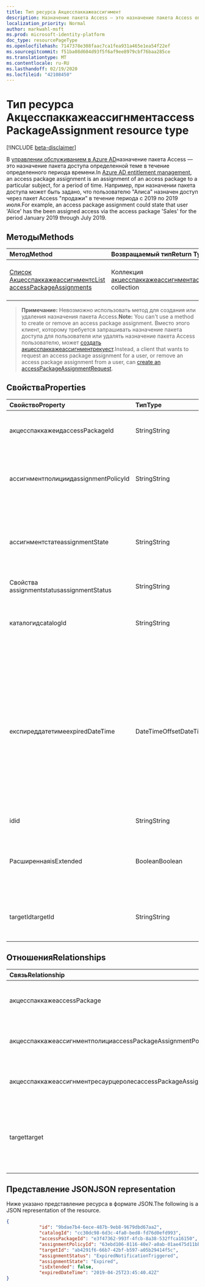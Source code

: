 ```yaml
---
title: Тип ресурса Акцесспаккажеассигнмент
description: Назначение пакета Access — это назначение пакета Access определенному субъекту в течение определенного периода времени.
localization_priority: Normal
author: markwahl-msft
ms.prod: microsoft-identity-platform
doc_type: resourcePageType
ms.openlocfilehash: 7147378e308faac7ca1fea931a465e1ea54f22ef
ms.sourcegitcommit: f51ba08d604d93f5f6af9ee8979cbf76baa285ce
ms.translationtype: MT
ms.contentlocale: ru-RU
ms.lasthandoff: 02/19/2020
ms.locfileid: "42108450"
---
```

# <a name="accesspackageassignment-resource-type"></a><span data-ttu-id="ec8f5-103">Тип ресурса Акцесспаккажеассигнмент</span><span class="sxs-lookup"><span data-stu-id="ec8f5-103">accessPackageAssignment resource type</span></span>

[!INCLUDE [beta-disclaimer](../../includes/beta-disclaimer.md)]

<span data-ttu-id="ec8f5-104">В [управлении обслуживанием в Azure AD](entitlementmanagement-root.md)назначение пакета Access — это назначение пакета доступа определенной теме в течение определенного периода времени.</span><span class="sxs-lookup"><span data-stu-id="ec8f5-104">In [Azure AD entitlement management](entitlementmanagement-root.md), an access package assignment is an assignment of an access package to a particular subject, for a period of time.</span></span>  <span data-ttu-id="ec8f5-105">Например, при назначении пакета доступа может быть задано, что пользователю "Алиса" назначен доступ через пакет Access "продажи" в течение периода с 2019 по 2019 июля.</span><span class="sxs-lookup"><span data-stu-id="ec8f5-105">For example, an access package assignment could state that user 'Alice' has the been assigned access via the access package 'Sales' for the period January 2019 through July 2019.</span></span>

## <a name="methods"></a><span data-ttu-id="ec8f5-106">Методы</span><span class="sxs-lookup"><span data-stu-id="ec8f5-106">Methods</span></span>

| <span data-ttu-id="ec8f5-107">Метод</span><span class="sxs-lookup"><span data-stu-id="ec8f5-107">Method</span></span>       | <span data-ttu-id="ec8f5-108">Возвращаемый тип</span><span class="sxs-lookup"><span data-stu-id="ec8f5-108">Return Type</span></span> | <span data-ttu-id="ec8f5-109">Описание</span><span class="sxs-lookup"><span data-stu-id="ec8f5-109">Description</span></span> |
|:-------------|:------------|:------------|
| [<span data-ttu-id="ec8f5-110">Список Акцесспаккажеассигнментс</span><span class="sxs-lookup"><span data-stu-id="ec8f5-110">List accessPackageAssignments</span></span>](../api/accesspackageassignment-list.md) | <span data-ttu-id="ec8f5-111">Коллекция [акцесспаккажеассигнмент](accesspackageassignment.md)</span><span class="sxs-lookup"><span data-stu-id="ec8f5-111">[accessPackageAssignment](accesspackageassignment.md) collection</span></span> | <span data-ttu-id="ec8f5-112">Получение списка объектов **акцесспаккажеассигнмент** .</span><span class="sxs-lookup"><span data-stu-id="ec8f5-112">Retrieve a list of **accesspackageassignment** objects.</span></span> |

><span data-ttu-id="ec8f5-113">**Примечание:** Невозможно использовать метод для создания или удаления назначения пакета Access.</span><span class="sxs-lookup"><span data-stu-id="ec8f5-113">**Note:** You can't use a method to create or remove an access package assignment.</span></span> <span data-ttu-id="ec8f5-114">Вместо этого клиент, которому требуется запрашивать назначение пакета доступа для пользователя или удалять назначение пакета Access пользователю, может [создать акцесспаккажеассигнментрекуест](../api/accesspackageassignmentrequest-post.md).</span><span class="sxs-lookup"><span data-stu-id="ec8f5-114">Instead, a client that wants to request an access package assignment for a user, or remove an access package assignment from a user, can [create an accessPackageAssignmentRequest](../api/accesspackageassignmentrequest-post.md).</span></span>

## <a name="properties"></a><span data-ttu-id="ec8f5-115">Свойства</span><span class="sxs-lookup"><span data-stu-id="ec8f5-115">Properties</span></span>

| <span data-ttu-id="ec8f5-116">Свойство</span><span class="sxs-lookup"><span data-stu-id="ec8f5-116">Property</span></span>     | <span data-ttu-id="ec8f5-117">Тип</span><span class="sxs-lookup"><span data-stu-id="ec8f5-117">Type</span></span>        | <span data-ttu-id="ec8f5-118">Описание</span><span class="sxs-lookup"><span data-stu-id="ec8f5-118">Description</span></span> |
|:-------------|:------------|:------------|
|<span data-ttu-id="ec8f5-119">акцесспаккажеид</span><span class="sxs-lookup"><span data-stu-id="ec8f5-119">accessPackageId</span></span>|<span data-ttu-id="ec8f5-120">String</span><span class="sxs-lookup"><span data-stu-id="ec8f5-120">String</span></span>|<span data-ttu-id="ec8f5-121">Идентификатор пакета Access.</span><span class="sxs-lookup"><span data-stu-id="ec8f5-121">The identifier of the access package.</span></span> <span data-ttu-id="ec8f5-122">Только для чтения.</span><span class="sxs-lookup"><span data-stu-id="ec8f5-122">Read-only.</span></span>|
|<span data-ttu-id="ec8f5-123">ассигнментполициид</span><span class="sxs-lookup"><span data-stu-id="ec8f5-123">assignmentPolicyId</span></span>|<span data-ttu-id="ec8f5-124">String</span><span class="sxs-lookup"><span data-stu-id="ec8f5-124">String</span></span>|<span data-ttu-id="ec8f5-125">Идентификатор политики назначения пакетов доступа.</span><span class="sxs-lookup"><span data-stu-id="ec8f5-125">The identifier of the access package assignment policy.</span></span> <span data-ttu-id="ec8f5-126">Только для чтения.</span><span class="sxs-lookup"><span data-stu-id="ec8f5-126">Read-only.</span></span>|
|<span data-ttu-id="ec8f5-127">ассигнментстате</span><span class="sxs-lookup"><span data-stu-id="ec8f5-127">assignmentState</span></span>|<span data-ttu-id="ec8f5-128">String</span><span class="sxs-lookup"><span data-stu-id="ec8f5-128">String</span></span>|<span data-ttu-id="ec8f5-129">Состояние пакета Access.</span><span class="sxs-lookup"><span data-stu-id="ec8f5-129">The state of the access package.</span></span> <span data-ttu-id="ec8f5-130">Возможные значения: `Delivered` или `Expired`.</span><span class="sxs-lookup"><span data-stu-id="ec8f5-130">Possible values are `Delivered` or `Expired`.</span></span> <span data-ttu-id="ec8f5-131">Только для чтения.</span><span class="sxs-lookup"><span data-stu-id="ec8f5-131">Read-only.</span></span>|
|<span data-ttu-id="ec8f5-132">Свойства assignmentstatus</span><span class="sxs-lookup"><span data-stu-id="ec8f5-132">assignmentStatus</span></span>|<span data-ttu-id="ec8f5-133">String</span><span class="sxs-lookup"><span data-stu-id="ec8f5-133">String</span></span>|<span data-ttu-id="ec8f5-134">Только для чтения.</span><span class="sxs-lookup"><span data-stu-id="ec8f5-134">Read-only.</span></span>|
|<span data-ttu-id="ec8f5-135">каталогид</span><span class="sxs-lookup"><span data-stu-id="ec8f5-135">catalogId</span></span>|<span data-ttu-id="ec8f5-136">String</span><span class="sxs-lookup"><span data-stu-id="ec8f5-136">String</span></span>|<span data-ttu-id="ec8f5-137">Идентификатор каталога, содержащего пакет Access.</span><span class="sxs-lookup"><span data-stu-id="ec8f5-137">The identifier of the catalog containing the access package.</span></span> <span data-ttu-id="ec8f5-138">Только для чтения.</span><span class="sxs-lookup"><span data-stu-id="ec8f5-138">Read-only.</span></span>|
|<span data-ttu-id="ec8f5-139">експиреддатетиме</span><span class="sxs-lookup"><span data-stu-id="ec8f5-139">expiredDateTime</span></span>|<span data-ttu-id="ec8f5-140">DateTimeOffset</span><span class="sxs-lookup"><span data-stu-id="ec8f5-140">DateTimeOffset</span></span>|<span data-ttu-id="ec8f5-p107">Тип Timestamp представляет сведения о времени и дате с использованием формата ISO 8601 (всегда используется формат UTC). Например, значение полуночи 1 января 2014 г. в формате UTC выглядит так: `'2014-01-01T00:00:00Z'`.</span><span class="sxs-lookup"><span data-stu-id="ec8f5-p107">The Timestamp type represents date and time information using ISO 8601 format and is always in UTC time. For example, midnight UTC on Jan 1, 2014 would look like this: `'2014-01-01T00:00:00Z'`</span></span>|
|<span data-ttu-id="ec8f5-143">id</span><span class="sxs-lookup"><span data-stu-id="ec8f5-143">id</span></span>|<span data-ttu-id="ec8f5-144">String</span><span class="sxs-lookup"><span data-stu-id="ec8f5-144">String</span></span>| <span data-ttu-id="ec8f5-145">Только для чтения.</span><span class="sxs-lookup"><span data-stu-id="ec8f5-145">Read-only.</span></span>|
|<span data-ttu-id="ec8f5-146">Расширенная</span><span class="sxs-lookup"><span data-stu-id="ec8f5-146">isExtended</span></span>|<span data-ttu-id="ec8f5-147">Boolean</span><span class="sxs-lookup"><span data-stu-id="ec8f5-147">Boolean</span></span>|<span data-ttu-id="ec8f5-148">Указывает, является ли назначение пакета доступа расширенным.</span><span class="sxs-lookup"><span data-stu-id="ec8f5-148">Indicates whether the access package assignment is extended.</span></span> <span data-ttu-id="ec8f5-149">Только для чтения.</span><span class="sxs-lookup"><span data-stu-id="ec8f5-149">Read-only.</span></span>|
|<span data-ttu-id="ec8f5-150">targetId</span><span class="sxs-lookup"><span data-stu-id="ec8f5-150">targetId</span></span>|<span data-ttu-id="ec8f5-151">String</span><span class="sxs-lookup"><span data-stu-id="ec8f5-151">String</span></span>| <span data-ttu-id="ec8f5-152">ИДЕНТИФИКАТОР субъекта с назначением.</span><span class="sxs-lookup"><span data-stu-id="ec8f5-152">The ID of the subject with the assignment.</span></span> <span data-ttu-id="ec8f5-153">Только для чтения.</span><span class="sxs-lookup"><span data-stu-id="ec8f5-153">Read-only.</span></span>|

## <a name="relationships"></a><span data-ttu-id="ec8f5-154">Отношения</span><span class="sxs-lookup"><span data-stu-id="ec8f5-154">Relationships</span></span>

| <span data-ttu-id="ec8f5-155">Связь</span><span class="sxs-lookup"><span data-stu-id="ec8f5-155">Relationship</span></span> | <span data-ttu-id="ec8f5-156">Тип</span><span class="sxs-lookup"><span data-stu-id="ec8f5-156">Type</span></span>        | <span data-ttu-id="ec8f5-157">Описание</span><span class="sxs-lookup"><span data-stu-id="ec8f5-157">Description</span></span> |
|:-------------|:------------|:------------|
|<span data-ttu-id="ec8f5-158">акцесспаккаже</span><span class="sxs-lookup"><span data-stu-id="ec8f5-158">accessPackage</span></span>|[<span data-ttu-id="ec8f5-159">акцесспаккаже</span><span class="sxs-lookup"><span data-stu-id="ec8f5-159">accessPackage</span></span>](accesspackage.md)| <span data-ttu-id="ec8f5-160">Только для чтения.</span><span class="sxs-lookup"><span data-stu-id="ec8f5-160">Read-only.</span></span> <span data-ttu-id="ec8f5-161">Допускается значение null.</span><span class="sxs-lookup"><span data-stu-id="ec8f5-161">Nullable.</span></span>|
|<span data-ttu-id="ec8f5-162">акцесспаккажеассигнментполици</span><span class="sxs-lookup"><span data-stu-id="ec8f5-162">accessPackageAssignmentPolicy</span></span>|[<span data-ttu-id="ec8f5-163">акцесспаккажеассигнментполици</span><span class="sxs-lookup"><span data-stu-id="ec8f5-163">accessPackageAssignmentPolicy</span></span>](accesspackageassignmentpolicy.md)| <span data-ttu-id="ec8f5-164">Только для чтения.</span><span class="sxs-lookup"><span data-stu-id="ec8f5-164">Read-only.</span></span> <span data-ttu-id="ec8f5-165">Допускается значение null.</span><span class="sxs-lookup"><span data-stu-id="ec8f5-165">Nullable.</span></span>|
|<span data-ttu-id="ec8f5-166">акцесспаккажеассигнментресаурцеролес</span><span class="sxs-lookup"><span data-stu-id="ec8f5-166">accessPackageAssignmentResourceRoles</span></span>|<span data-ttu-id="ec8f5-167">Коллекция [акцесспаккажеассигнментресаурцероле](accesspackageassignmentresourcerole.md)</span><span class="sxs-lookup"><span data-stu-id="ec8f5-167">[accessPackageAssignmentResourceRole](accesspackageassignmentresourcerole.md) collection</span></span>| <span data-ttu-id="ec8f5-168">Только для чтения.</span><span class="sxs-lookup"><span data-stu-id="ec8f5-168">Read-only.</span></span> <span data-ttu-id="ec8f5-169">Допускается значение null.</span><span class="sxs-lookup"><span data-stu-id="ec8f5-169">Nullable.</span></span>|
|<span data-ttu-id="ec8f5-170">target</span><span class="sxs-lookup"><span data-stu-id="ec8f5-170">target</span></span>|[<span data-ttu-id="ec8f5-171">акцесспаккажесубжект</span><span class="sxs-lookup"><span data-stu-id="ec8f5-171">accessPackageSubject</span></span>](accesspackagesubject.md)| <span data-ttu-id="ec8f5-172">Тема назначения пакета Access.</span><span class="sxs-lookup"><span data-stu-id="ec8f5-172">The subject of the access package assignment.</span></span> <span data-ttu-id="ec8f5-173">Только для чтения.</span><span class="sxs-lookup"><span data-stu-id="ec8f5-173">Read-only.</span></span> <span data-ttu-id="ec8f5-174">Допускается значение null.</span><span class="sxs-lookup"><span data-stu-id="ec8f5-174">Nullable.</span></span>|

## <a name="json-representation"></a><span data-ttu-id="ec8f5-175">Представление JSON</span><span class="sxs-lookup"><span data-stu-id="ec8f5-175">JSON representation</span></span>

<span data-ttu-id="ec8f5-176">Ниже указано представление ресурса в формате JSON.</span><span class="sxs-lookup"><span data-stu-id="ec8f5-176">The following is a JSON representation of the resource.</span></span>

<!-- {
  "blockType": "resource",
  "optionalProperties": [

  ],
  "@odata.type": "microsoft.graph.accessPackageAssignment",
  "baseType": "",
  "keyProperty": "id"
}-->

```json
{
            "id": "9bdae7b4-6ece-487b-9eb8-9679dbd67aa2",
            "catalogId": "cc30dc98-6d3c-4fa0-bed8-fd76d0efd993",
            "accessPackageId": "e3f47362-993f-4fcb-8a38-532ffca16150",
            "assignmentPolicyId": "63ebd106-8116-40e7-a0ab-01ae475d11bb",
            "targetId": "ab4291f6-66b7-42bf-b597-a05b29414f5c",
            "assignmentStatus": "ExpiredNotificationTriggered",
            "assignmentState": "Expired",
            "isExtended": false,
            "expiredDateTime": "2019-04-25T23:45:40.42Z"
}
```

<!-- uuid: 16cd6b66-4b1a-43a1-adaf-3a886856ed98
2019-02-04 14:57:30 UTC -->
<!-- {
  "type": "#page.annotation",
  "description": "accessPackageAssignment resource",
  "keywords": "",
  "section": "documentation",
  "tocPath": ""
}-->

